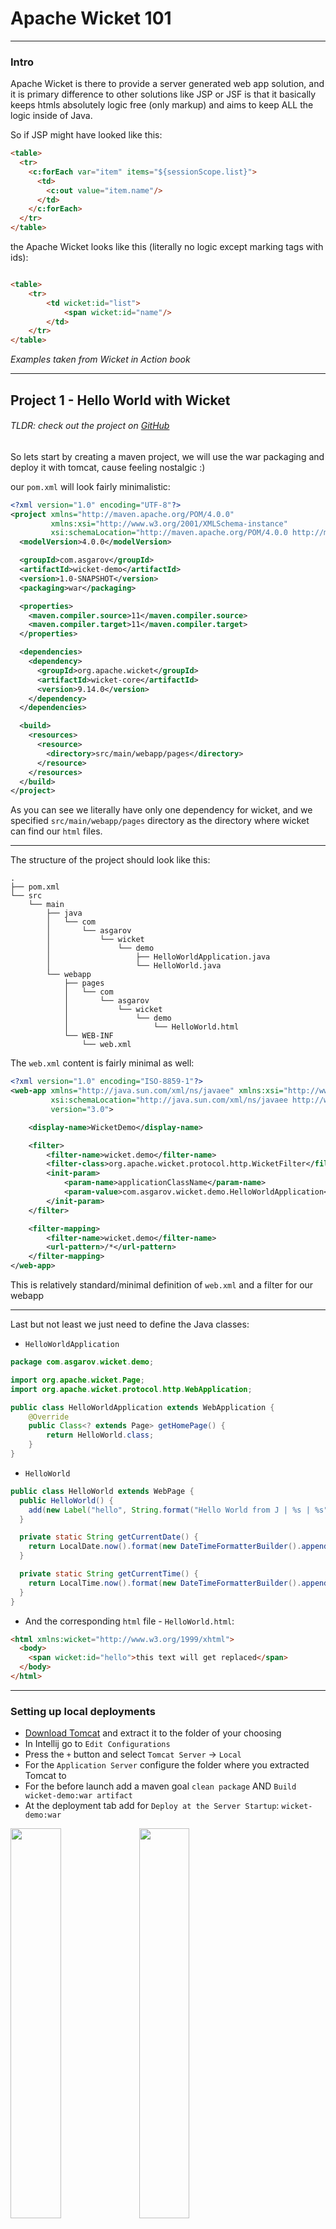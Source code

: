 # Apache Wicket 101

---

### Intro

Apache Wicket is there to provide a server generated web app solution, and it is primary difference to
other solutions like JSP or JSF is that it basically keeps htmls absolutely logic free (only markup)
and aims to keep ALL the logic inside of Java.

So if JSP might have looked like this:

```html
<table>
  <tr>
    <c:forEach var="item" items="${sessionScope.list}">
      <td>
        <c:out value="item.name"/>
      </td>
    </c:forEach>
  </tr>
</table>
```

the Apache Wicket looks like this (literally no logic except marking tags with ids):

```html

<table>
    <tr>
        <td wicket:id="list">
            <span wicket:id="name"/>
        </td>
    </tr>
</table>
```

*Examples taken from Wicket in Action book*

---

## Project 1 - Hello World with Wicket

###### TLDR: check out the project on [GitHub](https://github.com/asgarov1/wicket-demo/tree/helloWorld)

So lets start by creating a maven project, we will use the war packaging and deploy it with tomcat, cause
feeling nostalgic :)

our `pom.xml` will look fairly minimalistic:

```xml
<?xml version="1.0" encoding="UTF-8"?>
<project xmlns="http://maven.apache.org/POM/4.0.0"
         xmlns:xsi="http://www.w3.org/2001/XMLSchema-instance"
         xsi:schemaLocation="http://maven.apache.org/POM/4.0.0 http://maven.apache.org/xsd/maven-4.0.0.xsd">
  <modelVersion>4.0.0</modelVersion>

  <groupId>com.asgarov</groupId>
  <artifactId>wicket-demo</artifactId>
  <version>1.0-SNAPSHOT</version>
  <packaging>war</packaging>

  <properties>
    <maven.compiler.source>11</maven.compiler.source>
    <maven.compiler.target>11</maven.compiler.target>
  </properties>

  <dependencies>
    <dependency>
      <groupId>org.apache.wicket</groupId>
      <artifactId>wicket-core</artifactId>
      <version>9.14.0</version>
    </dependency>
  </dependencies>

  <build>
    <resources>
      <resource>
        <directory>src/main/webapp/pages</directory>
      </resource>
    </resources>
  </build>
</project>
```

As you can see we literally have only one dependency for wicket, and we specified `src/main/webapp/pages`
directory as the directory where wicket can find our `html` files.

---
The structure of the project should look like this:

```
.
├── pom.xml
└── src
    └── main
        ├── java
        │   └── com
        │       └── asgarov
        │           └── wicket
        │               └── demo
        │                   ├── HelloWorldApplication.java
        │                   └── HelloWorld.java
        └── webapp
            ├── pages
            │   └── com
            │       └── asgarov
            │           └── wicket
            │               └── demo
            │                   └── HelloWorld.html
            └── WEB-INF
                └── web.xml
```

The `web.xml` content is fairly minimal as well:

```xml
<?xml version="1.0" encoding="ISO-8859-1"?>
<web-app xmlns="http://java.sun.com/xml/ns/javaee" xmlns:xsi="http://www.w3.org/2001/XMLSchema-instance"
         xsi:schemaLocation="http://java.sun.com/xml/ns/javaee http://www.oracle.com/webfolder/technetwork/jsc/xml/ns/javaee/web-app_3_0.xsd"
         version="3.0">

    <display-name>WicketDemo</display-name>

    <filter>
        <filter-name>wicket.demo</filter-name>
        <filter-class>org.apache.wicket.protocol.http.WicketFilter</filter-class>
        <init-param>
            <param-name>applicationClassName</param-name>
            <param-value>com.asgarov.wicket.demo.HelloWorldApplication</param-value>
        </init-param>
    </filter>

    <filter-mapping>
        <filter-name>wicket.demo</filter-name>
        <url-pattern>/*</url-pattern>
    </filter-mapping>
</web-app>
```

This is relatively standard/minimal definition of `web.xml` and a filter for our webapp

---

Last but not least we just need to define the Java classes:

- `HelloWorldApplication`
```java
package com.asgarov.wicket.demo;

import org.apache.wicket.Page;
import org.apache.wicket.protocol.http.WebApplication;

public class HelloWorldApplication extends WebApplication {
    @Override
    public Class<? extends Page> getHomePage() {
        return HelloWorld.class;
    }
}
```

- `HelloWorld`
```java
public class HelloWorld extends WebPage {
  public HelloWorld() {
    add(new Label("hello", String.format("Hello World from J | %s | %s", getCurrentDate(), getCurrentTime())));
  }

  private static String getCurrentDate() {
    return LocalDate.now().format(new DateTimeFormatterBuilder().appendPattern("MM/dd").toFormatter());
  }

  private static String getCurrentTime() {
    return LocalTime.now().format(new DateTimeFormatterBuilder().appendPattern("HH:mm:ss").toFormatter());
  }
}
```

- And the corresponding `html` file - `HelloWorld.html`:
```html
<html xmlns:wicket="http://www.w3.org/1999/xhtml">
  <body>
    <span wicket:id="hello">this text will get replaced</span>
  </body>
</html>
```

---

### Setting up local deployments
- [Download Tomcat](https://tomcat.apache.org/download-90.cgi) and extract it to the folder of your choosing
- In Intellij go to `Edit Configurations`
- Press the `+` button and select `Tomcat Server` -> `Local`
- For the `Application Server` configure the folder where you extracted Tomcat to
- For the before launch add a maven goal `clean package` AND `Build wicket-demo:war artifact`
- At the deployment tab add for `Deploy at the Server Startup`: `wicket-demo:war`

<img src="assets/images/wicket/tomcat1.png" width="40%">
<img src="assets/images/wicket/tomcat2.png" width="40%">
<br/>
<br/>

That is all, you can start the tomcat with the build war from Intellij.

---

## Project 2 - Stateful Counter Page

###### TLDR checkout project [on GitHub](https://github.com/asgarov1/wicket-demo/tree/linkCounter)

First we need to define our Application and WebPage classes, just like in the last example:

- `LinkCounterApplication` class
```java
public class LinkCounterApplication extends WebApplication {
    @Override
    public Class<? extends Page> getHomePage() {
        return MyCounter.class;
    }
}
```

- `MyCounter` class
```java
public class MyCounter extends WebPage {

  int counter = 0;

  public MyCounter() {
    add(new Link<Void>("counter-link") {
      @Override
      public void onClick() {
        counter++;
      }
    });
    add(new Label("counter-label", () -> counter));
  }
} 
```

- The corresponding `MyCounter.html` page
```html
<html xmlns:wicket="http://www.w3.org/1999/xhtml">
<body>
<a href="/counter" wicket:id="counter-link">Click</a>
<br/>
Was clicked <span wicket:id="counter-label"></span> times
</body>
</html> 
```

- And last but not least the `web.xml`
```xml
<?xml version="1.0" encoding="ISO-8859-1"?>
<web-app xmlns="http://java.sun.com/xml/ns/javaee" xmlns:xsi="http://www.w3.org/2001/XMLSchema-instance"
         xsi:schemaLocation="http://java.sun.com/xml/ns/javaee http://www.oracle.com/webfolder/technetwork/jsc/xml/ns/javaee/web-app_3_0.xsd"
         version="3.0">

    <display-name>WicketDemo</display-name>

    <filter>
        <filter-name>wicket.demo.counter</filter-name>
        <filter-class>org.apache.wicket.protocol.http.WicketFilter</filter-class>
        <init-param>
            <param-name>applicationClassName</param-name>
            <param-value>com.asgarov.wicket.demo.counter.LinkCounterApplication</param-value>
        </init-param>
    </filter>


    <filter-mapping>
        <filter-name>wicket.demo.counter</filter-name>
        <url-pattern>/counter/*</url-pattern>
    </filter-mapping>
</web-app>
```

Now that you open the page, you will that clicking the link increments the counter. All the behavior is defined in
`MyCounter` class, where `onClick` method defines the behavior of the link click and `counter` variable is passed to the Model
as a `IModel` implementation, with the following lambda `() -> counter` 

## Project 2 - Stateful Counter Page with Ajax

###### TLDR checkout project [on GitHub](https://github.com/asgarov1/wicket-demo/tree/ajaxLinkCounter)

The previous approach would reload the page to get the page with updated counter value. We can use AjaxLink with wicket to let Wicket
update only the necessary component.

We only need to make changes to the Java class, `MyCounter`:

```java
public class MyCounter extends WebPage {
    int counter = 0;

    public MyCounter() {
        Label label = new Label("counter-label", () -> counter);
        label.setOutputMarkupId(true);
        add(label);

        add(new AjaxFallbackLink<>("counter-link") {
            @Override
            public void onClick(Optional<AjaxRequestTarget> target) {
                counter++;
                target.ifPresent(t -> t.add(label));
            }
        });
    }
}
```
